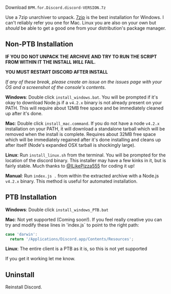 Download `BPM.for.Discord.discord-VERSION.7z`

Use a 7zip unarchiver to unpack.  [7zip](http://www.7-zip.org/download.html) is the best installation for Windows.  I can't reliably refer you one for Mac.  Linux you are also on your own but _should_ be able to get a good one from your distribution's package manager.

## Non-PTB Installation

**IF YOU DO NOT UNPACK THE ARCHIVE AND TRY TO RUN THE SCRIPT FROM WITHIN IT THE INSTALL _WILL_ FAIL.**

**YOU MUST RESTART DISCORD AFTER INSTALL**

_If any of these break, please create an issue on the issues page with your OS and a screenshot of the console's contents._

**Windows**:  Double click `install_windows.bat`.  You will be prompted if it's okay to download Node.js if a `v4.2.x` binary is not already present on your PATH.  This will require about 12MB free space and be immediately cleaned up after it's done.

**Mac**:  Double click `install_mac.command`.  If you do not have a node `v4.2.x` installation on your PATH, it will download a standalone tarball which will be removed when the install is complete.  Requires about 32MB free space which will be immediately regained after it's done installing and cleans up after itself (Node's expanded OSX tarball is shockingly large).

**Linux**: Run `install_linux.sh` from the terminal.  You will be prompted for the location of the discord binary.  This installer may have a few kinks in it, but is fairly stable.  Much thanks to [@ILikePizza555](https://github.com/ILikePizza555) for coding it up!

**Manual**:  Run `index.js .` from within the extracted archive with a Node.js `v4.2.x` binary.  This method is useful for automated installation.

## PTB Installation

**Windows**:  Double click `install_windows_PTB.bat`  

**Mac**:  Not yet supported (Coming soon!).  If you feel really creative you can try and modify these lines in 'index.js`  to point to the right path:
```javascript
case 'darwin':
  return '/Applications/Discord.app/Contents/Resources';
```

**Linux**: The entire client is a PTB as it is, so this is not yet supported

If you get it working let me know.

## Uninstall

Reinstall Discord.
